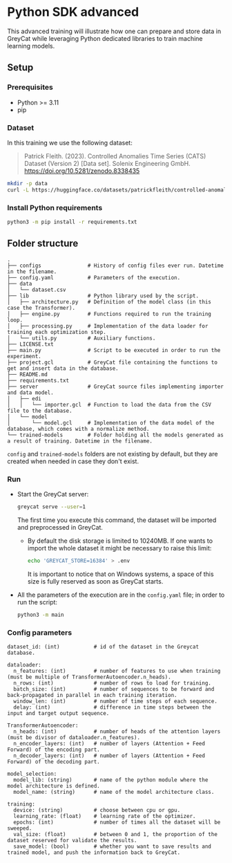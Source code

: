 # Python SDK advanced

This advanced training will illustrate how one can prepare and store data in GreyCat while leveraging Python dedicated libraries to train machine learning models.

## Setup

### Prerequisites

- Python >= 3.11
- pip

### Dataset

In this training we use the following dataset:

> Patrick Fleith. (2023). Controlled Anomalies Time Series (CATS) Dataset (Version 2) [Data set]. Solenix Engineering GmbH. https://doi.org/10.5281/zenodo.8338435

```bash
mkdir -p data
curl -L https://huggingface.co/datasets/patrickfleith/controlled-anomalies-time-series-dataset/resolve/main/data.csv > data/dataset.csv
```

### Install Python requirements

```bash
python3 -m pip install -r requirements.txt
```

## Folder structure

```
.
├── configs               # History of config files ever run. Datetime in the filename.
├── config.yaml           # Parameters of the execution.
├── data
│   └── dataset.csv
├── lib                   # Python library used by the script.
│   ├── architecture.py   # Definition of the model class (in this case the Transformer).
│   ├── engine.py         # Functions required to run the training loop.
│   ├── processing.py     # Implementation of the data loader for training each optimization step.
│   └── utils.py          # Auxiliary functions.
├── LICENSE.txt
├── main.py               # Script to be executed in order to run the experiment.
├── project.gcl           # GreyCat file containing the functions to get and insert data in the database.
├── README.md
├── requirements.txt
├── server                # GreyCat source files implementing importer and data model.
│   ├── edi
│   │   └── importer.gcl  # Function to load the data from the CSV file to the database.
│   └── model
│       └── model.gcl     # Implementation of the data model of the database, which comes with a normalize method.
└── trained-models        # Folder holding all the models generated as a result of training. Datetime in the filename.
```

`config` and `trained-models` folders are not existing by default, but they are created when needed in case they don't exist.

### Run

- Start the GreyCat server:
  ```bash
  greycat serve --user=1
  ```
  The first time you execute this command, the dataset will be imported and preprocessed in GreyCat.
  - By default the disk storage is limited to 10240MB. If one wants to import the whole dataset it might be necessary to raise this limit:
    ```bash
    echo 'GREYCAT_STORE=16384' > .env
    ```
    It is important to notice that on Windows systems, a space of this size is fully reserved as soon as GreyCat starts.

- All the parameters of the execution are in the `config.yaml` file; in order to run the script:
  ```bash
  python3 -m main
  ```

### Config parameters
```
dataset_id: (int)           # id of the dataset in the Greycat database.

dataloader:
  n_features: (int)         # number of features to use when training (must be multiple of TransformerAutoencoder.n_heads).
  n_rows: (int)             # number of rows to load for training.
  batch_size: (int)         # number of sequences to be forward and back-propagated in parallel in each training iteration.
  window_len: (int)         # number of time steps of each sequence.
  delay: (int)              # difference in time steps between the input and target output sequence.

TransformerAutoencoder:
  n_heads: (int)            # number of heads of the attention layers (must be divisor of dataloader.n_features).
  n_encoder_layers: (int)   # number of layers (Attention + Feed Forward) of the encoding part.
  n_decoder_layers: (int)   # number of layers (Attention + Feed Forward) of the decoding part.

model_selection:
  model_lib: (string)       # name of the python module where the model architecture is defined.
  model_name: (string)      # name of the model architecture class.

training:
  device: (string)          # choose between cpu or gpu.
  learning_rate: (float)    # learning rate of the optimizer.
  epochs: (int)             # number of times all the dataset will be sweeped.
  val_size: (float)         # between 0 and 1, the proportion of the dataset reserved for validate the results.
  save_model: (bool)        # whether you want to save results and trained model, and push the information back to GreyCat.
```
